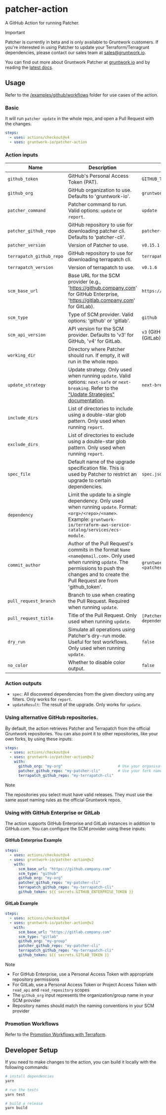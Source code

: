 # patcher-action
A GitHub Action for running Patcher.

> [!IMPORTANT]
> Patcher is currently in beta and is only available to Gruntwork customers. If you're interested in using Patcher to update your
> Terraform/Terragrunt dependencies, please contact our sales team at sales@gruntwork.io.

You can find out more about Gruntwork Patcher at [gruntwork.io](https://gruntwork.io/patcher) and by reading the [latest docs](https://docs.gruntwork.io/patcher/).

## Usage

Refer to the [/examples/github/workflows](/examples/github/workflows) folder for use cases of the action.

### Basic 
It will run `patcher update` in the whole repo, and open a Pull Request with the changes.

```yaml
steps:
  - uses: actions/checkout@v4
  - uses: gruntwork-io/patcher-action
```

### Action inputs

| Name                     | Description                                                                                                                                                                                              | Default                                        |
|--------------------------|----------------------------------------------------------------------------------------------------------------------------------------------------------------------------------------------------------|------------------------------------------------|
| `github_token`           | GitHub's Personal Access Token (PAT).                                                                                                                                                                    | `GITHUB_TOKEN`                                 |
| `github_org`             | GitHub organization to use. Defaults to 'gruntwork-io'.                                                                                                                                                  | `gruntwork-io`                                 |
| `patcher_command`        | Patcher command to run. Valid options: `update` or `report`.                                                                                                                                             | `update`                                       |
| `patcher_github_repo`    | GitHub repository to use for downloading patcher cli. Defaults to 'patcher-cli'.                                                                                                                         | `patcher-cli`                                  |
| `patcher_version`        | Version of Patcher to use.                                                                                                                                                                               | `v0.15.1`                                      |
| `terrapatch_github_repo` | GitHub repository to use for downloading terrapatch cli.                                                                                                                                                 | `terrapatch-cli`                               |
| `terrapatch_version`     | Version of terrapatch to use.                                                                                                                                                                            | `v0.1.6`                                       |
| `scm_base_url`           | Base URL for the SCM provider (e.g., 'https://github.company.com' for GitHub Enterprise, 'https://gitlab.company.com' for GitLab).                                                                      | `https://github.com`                          |
| `scm_type`               | Type of SCM provider. Valid options: 'github' or 'gitlab'.                                                                                                                                               | `github`                                       |
| `scm_api_version`        | API version for the SCM provider. Defaults to 'v3' for GitHub, 'v4' for GitLab.                                                                                                                         | `v3` (GitHub) / `v4` (GitLab)                 |
| `working_dir`            | Directory where Patcher should run. If empty, it will run in the whole repo.                                                                                                                             |                                                |
| `update_strategy`        | Update strategy. Only used when running `update`. Valid options: `next-safe` or `next-breaking`. Refer to the ["Update Strategies" documentation](https://docs.gruntwork.io/patcher/update-strategies).  | `next-breaking`                                |
| `include_dirs`           | List of directories to include using a double-star glob pattern. Only used when running `report`.                                                                                                        |                                                |
| `exclude_dirs`           | List of directories to exclude using a double-star glob pattern. Only used when running `report`.                                                                                                        |                                                |
| `spec_file`              | Default name of the upgrade specification file. This is used by Patcher to restrict an upgrade to certain dependencies.                                                                                  | `spec.json`                                    |
| `dependency`             | Limit the update to a single dependency. Only used when running `update`. Format: `<org>/<repo>/<name>`. Example: `gruntwork-io/terraform-aws-service-catalog/services/ecs-module`.                      |                                                |
| `commit_author`          | Author of the Pull Request's commits in the format `Name <name@email.com>`. Only used when running `update`. The permissions to push the changes and to create the Pull Request are from 'github_token'. | `gruntwork-patcher-bot <patcher@gruntwork.io>` |
| `pull_request_branch`    | Branch to use when creating the Pull Request. Required when running `update`.                                                                                                                            |                                                |
| `pull_request_title`     | Title of the Pull Request. Only used when running `update`.                                                                                                                                              | `[Patcher] Update dependencies`                |
| `dry_run`                | Simulate all operations using Patcher's dry-run mode. Useful for test workflows. Only used when running `update`.                                                                                        | `false`                                        |
| `no_color`               | Whether to disable color output.                                                                                                                                                                         | `false`                                        |

### Action outputs
- `spec`: All discovered dependencies from the given directory using any filters. Only works for `report`.
- `updateResult`: The result of the upgrade. Only works for `update`.

### Using alternative GitHub repositories.

By default, the action retrieves Patcher and Terrapatch from the official Gruntwork repositories. You can also point it
to other repositories, like your own forks, by using these inputs:

```yaml
steps:
  - uses: actions/checkout@v4
  - uses: gruntwork-io/patcher-action@v2
    with:
      github_org: "my-org"                         # Use your organisation instead of gruntwork-io
      patcher_github_repo: "my-patcher-cli"        # Use your fork name if it is different
      terrapatch_github_repo: "my-terrapatch-cli"
```

> [!NOTE]
> The repositories you select must have valid releases. They must use the same asset naming rules as the official
> Gruntwork repos.

### Using with GitHub Enterprise or GitLab

The action supports GitHub Enterprise and GitLab instances in addition to GitHub.com. You can configure the SCM provider using these inputs:

#### GitHub Enterprise Example
```yaml
steps:
  - uses: actions/checkout@v4
  - uses: gruntwork-io/patcher-action@v2
    with:
      scm_base_url: "https://github.company.com"
      scm_type: "github"
      github_org: "my-org"
      patcher_github_repo: "my-patcher-cli"
      terrapatch_github_repo: "my-terrapatch-cli"
      github_token: ${{ secrets.GITHUB_ENTERPRISE_TOKEN }}
```

#### GitLab Example
```yaml
steps:
  - uses: actions/checkout@v4
  - uses: gruntwork-io/patcher-action@v2
    with:
      scm_base_url: "https://gitlab.company.com"
      scm_type: "gitlab"
      github_org: "my-group"
      patcher_github_repo: "my-patcher-cli"
      terrapatch_github_repo: "my-terrapatch-cli"
      github_token: ${{ secrets.GITLAB_TOKEN }}
```

> [!NOTE]
> - For GitHub Enterprise, use a Personal Access Token with appropriate repository permissions
> - For GitLab, use a Personal Access Token or Project Access Token with `read_api` and `read_repository` scopes
> - The `github_org` input represents the organization/group name in your SCM provider
> - Repository names should match the naming conventions in your SCM provider

### Promotion Workflows

Refer to the [Promotion Workflows with Terraform](https://blog.gruntwork.io/promotion-workflows-with-terraform-13c05bed953d).

## Developer Setup

If you need to make changes to the action, you can build it locally with the following commands:

```sh
# install dependencies
yarn

# run the tests
yarn test

# build a release
yarn build
```

